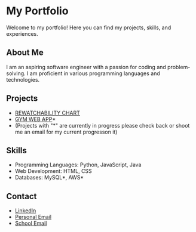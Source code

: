 # My Portfolio

Welcome to my portfolio! Here you can find my projects, skills, and experiences.

## About Me
I am an aspiring software engineer with a passion for coding and problem-solving. I am proficient in various programming languages and technologies.

## Projects
- [REWATCHABILITY CHART](projects/project1/README.md)
- [GYM WEB APP](projects/project1/README.md)*
- (Projects with "*" are currently in progress please check back or shoot me an email for my current progresson it)

## Skills
- Programming Languages: Python, JavaScript, Java 
- Web Development: HTML, CSS
- Databases: MySQL*, AWS*

## Contact
- [LinkedIn](www.linkedin.com/in/allen-chand2005)
- [Personal Email](mailto:allenchand232@gmail.com)
- [School Email](mailto:avc7725.nyu.com)
